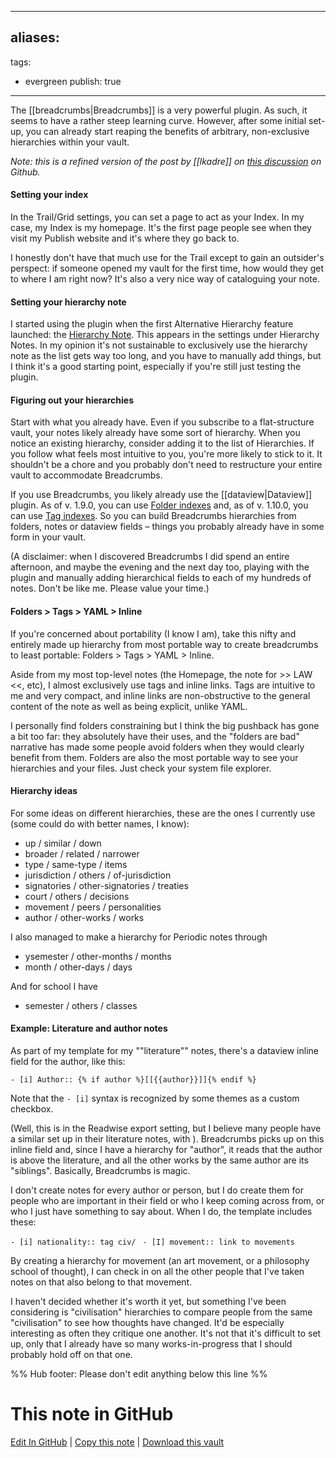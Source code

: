 
---
aliases: 
- 
tags:
- evergreen
publish: true
---

The [[breadcrumbs|Breadcrumbs]] is a very powerful plugin. As such, it seems to have a rather steep learning curve. However, after some initial set-up, you can already start reaping the benefits of arbitrary, non-exclusive hierarchies within your vault. 

*Note: this is a refined version of the post by [[lkadre]] on [this discussion](https://github.com/SkepticMystic/breadcrumbs/discussions/175) on Github.*

#### Setting your index

In the Trail/Grid settings, you can set a page to act as your Index. In my case, my Index is my homepage. It's the first page people see when they visit my Publish website and it's where they go back to. 

I honestly don't have that much use for the Trail except to gain an outsider's perspect: if someone opened my vault for the first time, how would they get to where I am right now? It's also a very nice way of cataloguing your note.

#### Setting your hierarchy note

I started using the plugin when the first Alternative Hierarchy feature launched: the [Hierarchy Note](https://github.com/SkepticMystic/breadcrumbs/wiki/Alternative-Hierarchies#hierarchy-notes). This appears in the settings under Hierarchy Notes. In my opinion it's not sustainable to exclusively use the hierarchy note as the list gets way too long, and you have to manually add things, but I think it's a good starting point, especially if you're still just testing the plugin.

#### Figuring out your hierarchies

Start with what you already have. Even if you subscribe to a flat-structure vault, your notes likely already have some sort of hierarchy. When you notice an existing hierarchy, consider adding it to the list of Hierarchies. If you follow what feels most intuitive to you, you're more likely to stick to it. It shouldn't be a chore and you probably don't need to restructure your entire vault to accommodate Breadcrumbs.

If you use Breadcrumbs, you likely already use the [[dataview|Dataview]] plugin. As of v. 1.9.0, you can use [Folder indexes](https://github.com/SkepticMystic/breadcrumbs/wiki/Alternative-Hierarchies#folder-indexes) and, as of v. 1.10.0, you can use [Tag indexes](https://github.com/SkepticMystic/breadcrumbs/wiki/Alternative-Hierarchies#tag-indexes). So you can build Breadcrumbs hierarchies from folders, notes or dataview fields – things you probably already have in some form in your vault.

(A disclaimer: when I discovered Breadcrumbs I did spend an entire afternoon, and maybe the evening and the next day too, playing with the plugin and manually adding hierarchical fields to each of my hundreds of notes. Don't be like me. Please value your time.)

#### Folders > Tags > YAML > Inline

If you're concerned about portability (I know I am), take this nifty and entirely made up hierarchy from most portable way to create breadcrumbs to least portable: Folders > Tags > YAML > Inline. 

Aside from my most top-level notes (the Homepage, the note for >> LAW <<, etc), I almost exclusively use tags and inline links. Tags are intuitive to me and very compact, and inline links are non-obstructive to the general content of the note as well as being explicit, unlike YAML. 

I personally find folders constraining but I think the big pushback has gone a bit too far: they absolutely have their uses, and the "folders are bad" narrative has made some people avoid folders when they would clearly benefit from them. Folders are also the most portable way to see your hierarchies and your files. Just check your system file explorer.

#### Hierarchy ideas

For some ideas on different hierarchies, these are the ones I currently use (some could do with better names, I know):

-   up / similar / down
-   broader / related / narrower
-   type / same-type / items
-   jurisdiction / others / of-jurisdiction
-   signatories / other-signatories / treaties
-   court / others / decisions
-   movement / peers / personalities
-   author / other-works / works

I also managed to make a hierarchy for Periodic notes through

-   ysemester / other-months / months
-   month / other-days / days

And for school I have

-   semester / others / classes

#### Example: Literature and author notes

As part of my template for my ""literature"" notes, there's a dataview inline field for the author, like this:

`- [i] Author:: {% if author %}[[{{author}}]]{% endif %}`

Note that the `- [i]` syntax is recognized by some themes as a custom checkbox.

(Well, this is in the Readwise export setting, but I believe many people have a similar set up in their literature notes, with ). Breadcrumbs picks up on this inline field and, since I have a hierarchy for "author", it reads that the author is above the literature, and all the other works by the same author are its "siblings". Basically, Breadcrumbs is magic.

I don't create notes for every author or person, but I do create them for people who are important in their field or who I keep coming across from, or who I just have something to say about. When I do, the template includes these:

`- [i] nationality:: tag civ/ `
`- [I] movement:: link to movements`

By creating a hierarchy for movement (an art movement, or a philosophy school of thought), I can check in on all the other people that I've taken notes on that also belong to that movement.

I haven't decided whether it's worth it yet, but something I've been considering is "civilisation" hierarchies to compare people from the same "civilisation" to see how thoughts have changed. It'd be especially interesting as often they critique one another. It's not that it's difficult to set up, only that I already have so many works-in-progress that I should probably hold off on that one.


%% Hub footer: Please don't edit anything below this line %%

# This note in GitHub

<span class="git-footer">[Edit In GitHub](https://github.dev/obsidian-community/obsidian-hub/blob/main/04%20-%20Guides%2C%20Workflows%2C%20%26%20Courses/Guides/How%20to%20get%20the%20most%20out%20of%20the%20Breadcrumbs%20plugin.md "git-hub-edit-note") | [Copy this note](https://raw.githubusercontent.com/obsidian-community/obsidian-hub/main/04%20-%20Guides%2C%20Workflows%2C%20%26%20Courses/Guides/How%20to%20get%20the%20most%20out%20of%20the%20Breadcrumbs%20plugin.md "git-hub-copy-note") | [Download this vault](https://github.com/obsidian-community/obsidian-hub/archive/refs/heads/main.zip "git-hub-download-vault") </span>